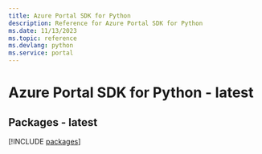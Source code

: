 ```yaml
---
title: Azure Portal SDK for Python
description: Reference for Azure Portal SDK for Python
ms.date: 11/13/2023
ms.topic: reference
ms.devlang: python
ms.service: portal
---
```

# Azure Portal SDK for Python - latest
## Packages - latest
[!INCLUDE [packages](portal-index.md)]